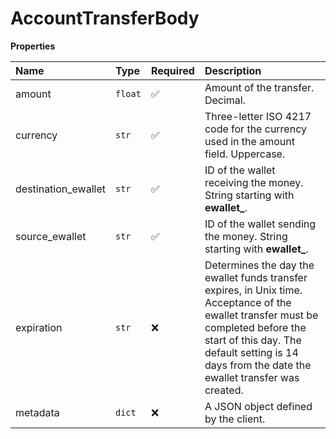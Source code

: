 # AccountTransferBody

**Properties**

| Name                | Type    | Required | Description                                                                                                                                                                                                                            |
| :------------------ | :------ | :------- | :------------------------------------------------------------------------------------------------------------------------------------------------------------------------------------------------------------------------------------- |
| amount              | `float` | ✅       | Amount of the transfer. Decimal.                                                                                                                                                                                                       |
| currency            | `str`   | ✅       | Three-letter ISO 4217 code for the currency used in the amount field. Uppercase.                                                                                                                                                       |
| destination_ewallet | `str`   | ✅       | ID of the wallet receiving the money. String starting with **ewallet\_**.                                                                                                                                                              |
| source_ewallet      | `str`   | ✅       | ID of the wallet sending the money. String starting with **ewallet\_**.                                                                                                                                                                |
| expiration          | `str`   | ❌       | Determines the day the ewallet funds transfer expires, in Unix time. Acceptance of the ewallet transfer must be completed before the start of this day. The default setting is 14 days from the date the ewallet transfer was created. |
| metadata            | `dict`  | ❌       | A JSON object defined by the client.                                                                                                                                                                                                   |
